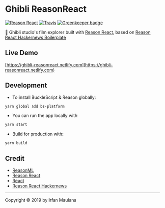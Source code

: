 # Ghibli ReasonReact

[![Reason React](https://img.shields.io/badge/Reason-React-blue.svg)](https://reasonml.github.io/reason-react/) [![Travis](https://img.shields.io/travis/mazipan/ghibli-reasonreact.svg)](https://travis-ci.org/mazipan/ghibli-reasonreact) [![Greenkeeper badge](https://badges.greenkeeper.io/mazipan/ghibli-reasonreact.svg)](https://greenkeeper.io/)

👻 Ghibli studio's film explorer built with [Reason React](https://github.com/reasonml/reason-react), based on [Reason React Hackernews Boilerplate](https://github.com/reasonml-community/reason-react-hacker-news)

## Live Demo

[https://ghibli-reasonreact.netlify.com](https://ghibli-reasonreact.netlify.com)

## Development

+ To install BuckleScript & Reason globally:

```bash
yarn global add bs-platform
```

+ You can run the app locally with:

```bash
yarn start
```

+ Build for production with:

```bash
yarn build
```

## Credit

+ [ReasonML](https://reasonml.github.io/)
+ [Reason React](https://github.com/reasonml/reason-react)
+ [React](https://reactjs.org/)
+ [Reason React Hackernews](https://github.com/reasonml-community/reason-react-hacker-news)

---

Copyright © 2019 by Irfan Maulana
